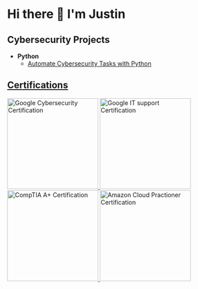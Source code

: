 # Hi there 👋 I'm Justin

## Cybersecurity Projects

- **Python**
  - [Automate Cybersecurity Tasks with Python](https://github.com/JustinRoberg/Update-a-file-through-a-Python-algorithm)

## [Certifications](https://www.credly.com/users/justin-rosenberg)

<p align="left">
  <a href="https://www.credly.com/badges/15717b07-b0f4-4f47-af1f-78500e1db6f9/public_url">
    <img src="https://github.com/JustinRoberg/JustinRoberg/assets/133618188/02d721a2-4b25-444f-935a-85a5fba8802d" alt="Google Cybersecurity Certification" width="210px">
  </a> 
  <a href="https://www.credly.com/badges/4af08a97-9223-4411-9090-a2d67cb203c7/public_url">
    <img src="https://github.com/JustinRoberg/JustinRoberg/assets/133618188/96accec6-5114-414b-9824-d6f57e580c2c" alt="Google IT support Certification" width="210px">
  </a> 
  <a href="https://www.credly.com/badges/c2336a33-3146-4b3b-a8eb-3d002eff612a/public_url">
    <img src="https://github.com/JustinRoberg/JustinRoberg/assets/133618188/a1072da7-80d6-444e-a1ea-710c60256748" alt="CompTIA A+ Certification" width="210px">
  </a> 
  <a href="https://www.credly.com/badges/5e593bcc-66d8-41b3-b8fd-d2b7eaa1d907/public_url">
    <img src="https://github.com/JustinRoberg/JustinRoberg/assets/133618188/cc7663eb-a852-499e-829c-05210c6c9f23" alt="Amazon Cloud Practioner Certification" width="210px">
  </a> 
</p>

<!-- ## SIEM

### Splunk

### Chronicle

## IDS

### Suricata

## SQL

## Bash and Powershell



<h2>IT Support Projects</h2>

<h2>I'm Currently working on...</h2>

<h3>COMPTIA Security +</h3>
<!--
<a href=https://colab.research.google.com/drive/1wvR-YjOJWJixE_jvZ4YZaLpxLvVBsMsi?usp=sharing>Personal Comptia Security + Study Guide (Ongoing)</a>
<!--
<a href=https://www.coursera.org/professional-certificates/google-it-automation/>Google IT Automation with Python Professional Certificate</a>


<!--
**JustinRoberg/JustinRoberg** is a ✨ _special_ ✨ repository because its `README.md` (this file) appears on your GitHub profile.

Here are some ideas to get you started:

- 🔭 I’m currently working on ...
- 🌱 I’m currently learning ...
- 👯 I’m looking to collaborate on ...
- 🤔 I’m looking for help with ...
- 💬 Ask me about ...
- 📫 How to reach me: ...
- 😄 Pronouns: ...
- ⚡ Fun fact: ...
-->
